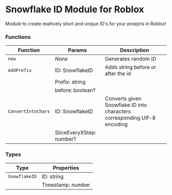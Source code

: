 # Snowflake ID Module for Roblox
Module to create realtively short and unique ID's for your proejcts in Roblox!

### Functions
| Function           | Params                   | Description                                                              |
| ---                | ---                      | ---                                                                      |
| `new`              | *None*                   | Generates random ID                                                      |
| `AddPrefix`        | ID: SnowflakeID          | Adds string before or after the id                                       |
|                    | Prefix: string           |                                                                          |
|                    | before: boolean?         |                                                                          |
| `ConvertIntoChars` | ID: SnowflakeID          | Converts given Snowflake ID into characters corresponding Utf-8 encoding |
|                    | SliceEveryXStep: number? |                                                                          |

### Types
| Type           | Properties        |
| ---            | ---               |
| `SnowflakeID`  | ID: string        |
|                | Timestamp: number |
